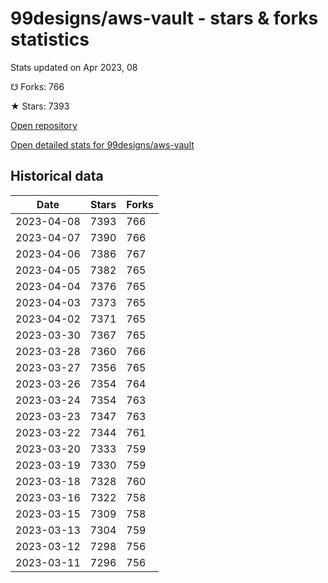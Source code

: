 # 99designs/aws-vault - stars & forks statistics

Stats updated on Apr 2023, 08

☋ Forks: 766

★ Stars: 7393

[Open repository](https://github.com/99designs/aws-vault)

[Open detailed stats for 99designs/aws-vault](https://reviewgithub.com/rep/99designs/aws-vault)

## Historical data
| Date | Stars | Forks |
|------|-------|-------|
| 2023-04-08 | 7393 | 766 | 
| 2023-04-07 | 7390 | 766 | 
| 2023-04-06 | 7386 | 767 | 
| 2023-04-05 | 7382 | 765 | 
| 2023-04-04 | 7376 | 765 | 
| 2023-04-03 | 7373 | 765 | 
| 2023-04-02 | 7371 | 765 | 
| 2023-03-30 | 7367 | 765 | 
| 2023-03-28 | 7360 | 766 | 
| 2023-03-27 | 7356 | 765 | 
| 2023-03-26 | 7354 | 764 | 
| 2023-03-24 | 7354 | 763 | 
| 2023-03-23 | 7347 | 763 | 
| 2023-03-22 | 7344 | 761 | 
| 2023-03-20 | 7333 | 759 | 
| 2023-03-19 | 7330 | 759 | 
| 2023-03-18 | 7328 | 760 | 
| 2023-03-16 | 7322 | 758 | 
| 2023-03-15 | 7309 | 758 | 
| 2023-03-13 | 7304 | 759 | 
| 2023-03-12 | 7298 | 756 | 
| 2023-03-11 | 7296 | 756 | 


